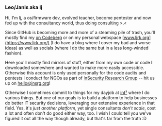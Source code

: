 ### Leo/Janis aka lj

Hi, I'm lj, a os/firmware dev, evolved teacher, become pentester and now fed up with the consultancy world, thus doing consulting >.<

Since GitHub is becoming more and more of a steaming pile of trash, you'll mostly find my [on Codeberg](https://codeberg.org/ljrk) or on my personal webspace [www.ljrk.org](https://www.ljrk.org/) (I do have a blog where I cover my bad and worse ideas) as well as socials (where I do the same but in a less long-winded fashion).

Here you'll mostly find mirrors of stuff, either from my own code or code I downloaded somewhere and wanted to make more easily accessible. Otherwise this account is only used personally for the code audits and pentests I conduct for NGOs as part of [InSecurity Research Group](https://github.com/insrg) -- hit us up on [hello@insrg.org](mailto:hello@insrg.org)!

Otherwise I sometimes commit to things for my dayjob at [int³](https://intcube.io) where I do various things.
But one of our goals is to build a platform to help businesses do better IT security decisions, 
leveraging our extensive experience in that field.
Yes, it's *just another platform*, yet single consultants *don't scale*, cost a lot and often don't do good either way, too.
I wish I could tell you we've figured it out all the way though already, but that's far from the truth :D

<!--
**ljrk0/ljrk0** is a ✨ _special_ ✨ repository because its `README.md` (this file) appears on your GitHub profile.

Here are some ideas to get you started:

- 🔭 I’m currently working on ...
- 🌱 I’m currently learning ...
- 👯 I’m looking to collaborate on ...
- 🤔 I’m looking for help with ...
- 💬 Ask me about ...
- 📫 How to reach me: ...
- 😄 Pronouns: ...
- ⚡ Fun fact: ...
-->
